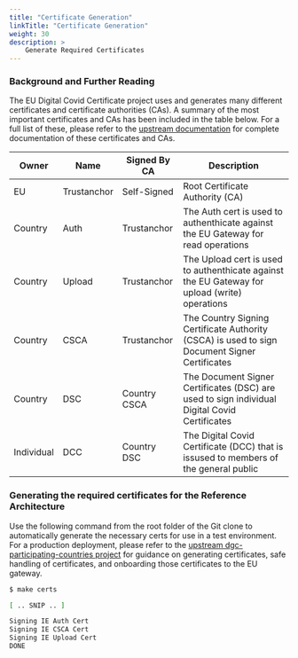 ```yaml
---
title: "Certificate Generation"
linkTitle: "Certificate Generation"
weight: 30
description: >
    Generate Required Certificates
---
```


### Background and Further Reading

The EU Digital Covid Certificate project uses and generates many different certificates and certificate authorities (CAs). A summary of the most important certificates and CAs has been included in the table below. For a full list of these, please refer to the [upstream documentation](https://github.com/eu-digital-green-certificates/dgc-overview/blob/main/guides/certificate-governance.md) for complete documentation of these certificates and CAs.

| Owner      | Name        | Signed By CA | Description                                                                                   |
| ---------- | ----------- | ------------ | --------------------------------------------------------------------------------------------- |
| EU         | Trustanchor | Self-Signed  | Root Certificate Authority (CA)                                                               |
| Country    | Auth        | Trustanchor  | The Auth cert is used to authenthicate against the EU Gateway for read operations             |
| Country    | Upload      | Trustanchor  | The Upload cert is used to authenthicate against the EU Gateway for upload (write) operations |
| Country    | CSCA        | Trustanchor  | The Country Signing Certificate Authority (CSCA) is used to sign Document Signer Certificates        |
| Country    | DSC         | Country CSCA | The Document Signer Certificates (DSC) are used to sign individual Digital Covid Certificates       |
| Individual | DCC         | Country DSC  | The Digital Covid Certificate (DCC) that is issused to members of the general public                |

### Generating the required certificates for the Reference Architecture

Use the following command from the root folder of the Git clone to automatically generate the necessary certs for use in a test environment. For a production deployment, please refer to the [upstream dgc-participating-countries project](https://github.com/eu-digital-green-certificates/dgc-participating-countries/) for guidance on generating certificates, safe handling of certificates, and onboarding those certificates to the EU gateway.

```bash
$ make certs

[ .. SNIP .. ]

Signing IE Auth Cert
Signing IE CSCA Cert
Signing IE Upload Cert
DONE
```
